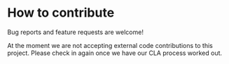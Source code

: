 <!--
SPDX-FileCopyrightText: (C) 2025 Rivos Inc.
SPDX-License-Identifier: Apache-2.0
-->

# How to contribute

Bug reports and feature requests are welcome!

At the moment we are not accepting external code contributions to this project.
Please check in again once we have our CLA process worked out.
